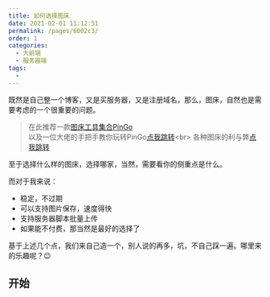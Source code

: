 ```yaml
---
title: 如何选择图床
date: 2021-02-01 11:12:51
permalink: /pages/6002c3/
order: 1
categories:
  - 大前端
  - 服务器端
tags:
  - 
---
```


既然是自己整一个博客，又是买服务器，又是注册域名，那么，图床，自然也是需要考虑的一个很重要的问题。

> 在此推荐一款[图床工具集合PinGo](https://github.com/Molunerfinn/PicGo/releases)<br>
> 以及一位大佬的手把手教你玩转PinGo[点我跳转]('https://www.jianshu.com/p/9d91355e8418')<br>
> 各种图床的利与弊[点我跳转](https://www.antmoe.com/posts/de414de5/)

至于选择什么样的图床，选择哪家，当然，需要看你的侧重点是什么。

而对于我来说：

+ 稳定，不过期
+ 可以支持图片保存，速度得快
+ 支持服务器脚本批量上传
+ 如果能不付费，那当然是最好的选择了

基于上述几个点，我们来自己造一个，别人说的再多，坑，不自己踩一遍。哪里来的乐趣呢？:wink:

## 开始
